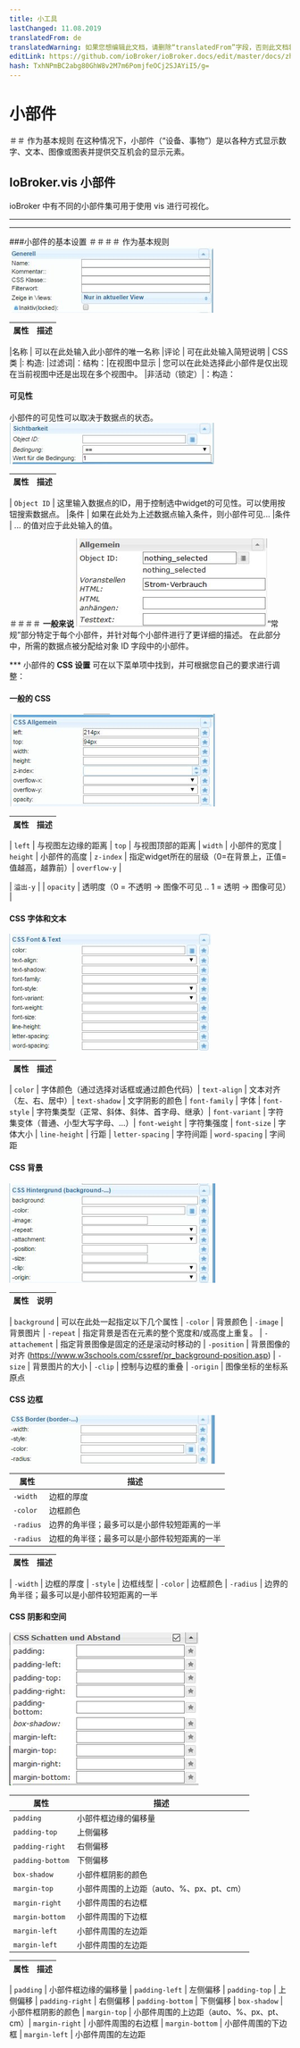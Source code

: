 ```yaml
---
title: 小工具
lastChanged: 11.08.2019
translatedFrom: de
translatedWarning: 如果您想编辑此文档，请删除“translatedFrom”字段，否则此文档将再次自动翻译
editLink: https://github.com/ioBroker/ioBroker.docs/edit/master/docs/zh-cn/viz/widgets.md
hash: TxhNPmBC2abg80GhW8v2M7m6PomjfeOCj2SJAYiI5/g=
---
```

# 小部件
＃＃ 作为基本规则
在这种情况下，小部件（“设备、事物”）是以各种方式显示数字、文本、图像或图表并提供交互机会的显示元素。

## IoBroker.vis 小部件
ioBroker 中有不同的小部件集可用于使用 vis 进行可视化。

-------------------------------------------------------------------------------
-------------------------------------------------------------------------------

###小部件的基本设置
＃＃＃＃ 作为基本规则
![001_Widget_General](../../de/viz/media/vis_widgets_001_Widget_Generell.jpg)

|属性 | 描述 |
|-----|----|

|名称 | 可以在此处输入此小部件的唯一名称 |评论 | 可在此处输入简短说明 | CSS 类 |: 构造: |过滤词|：结构：|在视图中显示 | 您可以在此处选择此小部件是仅出现在当前视图中还是出现在多个视图中。
|非活动（锁定）|：构造：

#### **可见性**
小部件的可见性可以取决于数据点的状态。
![002_Widget_visibility](../../de/viz/media/vis_widgets-2_002_Widget_Sichtbarkeit.jpg)

|属性 | 描述 |
|----|----|

| `Object ID` | 这里输入数据点的ID，用于控制选中widget的可见性。可以使用按钮搜索数据点。
|条件 | 如果在此处为上述数据点输入条件，则小部件可见...
|条件 | ... 的值对应于此处输入的值。

＃＃＃＃ **一般来说**
![](../../de/viz/media/vis_widgets_003_Widget_Allgemein.jpg)“常规”部分特定于每个小部件，并针对每个小部件进行了更详细的描述。
在此部分中，所需的数据点被分配给对象 ID 字段中的小部件。

*** 小部件的 **CSS 设置** 可在以下菜单项中找到，并可根据您自己的要求进行调整：

#### **一般的 CSS**
![](../../de/viz/media/vis_widgets_004_CSS_allgemein.jpg)

|属性 | 描述 |
|-----|----|

| `left` | 与视图左边缘的距离 | `top` | 与视图顶部的距离 | `width` | 小部件的宽度 | `height` | 小部件的高度 | `z-index` | 指定widget所在的层级（0=在背景上，正值=值越高，越靠前）| `overflow-y` |

| `溢出-y` |
| `opacity` | 透明度（0 = 不透明 -> 图像不可见 .. 1 = 透明 -> 图像可见） |

#### CSS 字体和文本
![005_CSS_Font_Text](../../de/viz/media/vis_widgets_005_CSS_Font_Text.jpg)

|属性 | 描述 |
|-----|----|

| `color` | 字体颜色（通过选择对话框或通过颜色代码）| `text-align` | 文本对齐（左、右、居中）| `text-shadow` | 文字阴影的颜色 | `font-family` | 字体 | `font-style` | 字符集类型（正常、斜体、斜体、首字母、继承）| `font-variant` | 字符集变体（普通、小型大写字母、...）| `font-weight` | 字符集强度 | `font-size` | 字体大小 | `line-height` | 行距 | `letter-spacing` | 字符间距 | `word-spacing` | 字间距

#### **CSS 背景**
![006_CSS_背景](../../de/viz/media/vis_widgets_006_CSS_Hintergrund.jpg)

|属性 |说明 |
|-----|-----|

| `background` | 可以在此处一起指定以下几个属性 | `-color` | 背景颜色 | `-image` | 背景图片 | `-repeat` | 指定背景是否在元素的整个宽度和/或高度上重复。
| `-attachement` | 指定背景图像是固定的还是滚动时移动的 | `-position` | 背景图像的对齐 (https://www.w3schools.com/cssref/pr_background-position.asp) | `-size` | 背景图片的大小 | `-clip` | 控制与边框的重叠 | `-origin` | 图像坐标的坐标系原点

#### **CSS 边框**
![007_CSS_边框](../../de/viz/media/vis_widgets_007_CSS_Border.jpg)

| 属性 | 描述 |
|----|----|
| `-width` | 边框的厚度 | |
| `-color` | 边框颜色 |
| `-radius` | 边界的角半径；最多可以是小部件较短距离的一半|
| `-radius` | 边框的角半径；最多可以是小部件较短距离的一半|

|属性 | 描述 |
|-----|----|

| `-width` | 边框的厚度 | `-style` | 边框线型 | `-color` | 边框颜色 | `-radius` | 边界的角半径；最多可以是小部件较短距离的一半

#### CSS 阴影和空间
![008_CSS_Schatten_Abstand](../../de/viz/media/vis_widgets_008_CSS_Schatten_Abstand.jpg)

| 属性 | 描述 |
|----|----|
| `padding` | 小部件框边缘的偏移量 |
| `padding-top` | 上侧偏移 |
| `padding-right` | 右侧偏移 |
| `padding-bottom` | 下侧偏移 |
| `box-shadow` | 小部件框阴影的颜色 |
| `margin-top` | 小部件周围的上边距（auto、%、px、pt、cm）|
| `margin-right` | 小部件周围的右边框 |
| `margin-bottom` | 小部件周围的下边框 |
| `margin-left` | 小部件周围的左边距 |
| `margin-left` | 小部件周围的左边距 |

|属性 | 描述 |
|-----|----|

| `padding` | 小部件框边缘的偏移量 | `padding-left` | 左侧偏移 | `padding-top` | 上侧偏移 | `padding-right` | 右侧偏移 | `padding-bottom` | 下侧偏移 | `box-shadow` | 小部件框阴影的颜色 | `margin-top` | 小部件周围的上边距（auto、%、px、pt、cm）| `margin-right` | 小部件周围的右边框 | `margin-bottom` | 小部件周围的下边框 | `margin-left` | 小部件周围的左边距